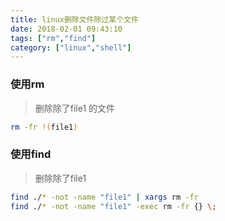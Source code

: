 ```yaml
---
title: linux删除文件除过某个文件
date: 2018-02-01 09:43:10
tags: ["rm","find"]
category: ["linux","shell"]
---
```


### 使用rm 
> 删除除了file1 的文件

<!--more-->

```bash
rm -fr !(file1)
```


### 使用find
> 删除除了file1

```bash
find ./* -not -name "file1" | xargs rm -fr
find ./* -not -name "file1" -exec rm -fr {} \;
```



